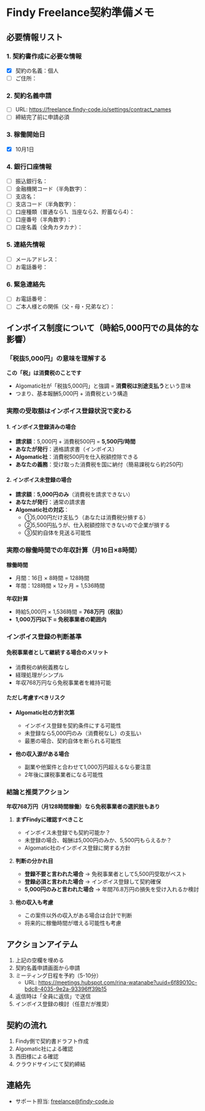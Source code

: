 # Findy Freelance契約準備メモ

## 必要情報リスト

### 1. 契約書作成に必要な情報
- [x] 契約の名義：個人
- [ ] ご住所：

### 2. 契約名義申請
- [ ] URL: https://freelance.findy-code.io/settings/contract_names
- [ ] 締結完了前に申請必須

### 3. 稼働開始日
- [x] 10月1日

### 4. 銀行口座情報
- [ ] 振込銀行名：
- [ ] 金融機関コード（半角数字）：
- [ ] 支店名：
- [ ] 支店コード（半角数字）：
- [ ] 口座種類（普通なら1、当座なら2、貯蓄なら4）：
- [ ] 口座番号（半角数字）：
- [ ] 口座名義（全角カタカナ）：

### 5. 連絡先情報
- [ ] メールアドレス：
- [ ] お電話番号：

### 6. 緊急連絡先
- [ ] お電話番号：
- [ ] ご本人様との関係（父・母・兄弟など）：

## インボイス制度について（時給5,000円での具体的な影響）

### 「税抜5,000円」の意味を理解する

**この「税」は消費税のことです**
- Algomatic社が「税抜5,000円」と強調 = **消費税は別途支払う**という意味
- つまり、基本報酬5,000円 + 消費税という構造

### 実際の受取額はインボイス登録状況で変わる

#### 1. インボイス登録済みの場合
- **請求額**：5,000円 + 消費税500円 = **5,500円/時間**
- **あなたが発行**：適格請求書（インボイス）
- **Algomatic社**：消費税500円を仕入税額控除できる
- **あなたの義務**：受け取った消費税を国に納付（簡易課税なら約250円）

#### 2. インボイス未登録の場合
- **請求額**：**5,000円のみ**（消費税を請求できない）
- **あなたが発行**：通常の請求書
- **Algomatic社の対応**：
  - ①5,000円だけ支払う（あなたは消費税分損する）
  - ②5,500円払うが、仕入税額控除できないので企業が損する
  - ③契約自体を見送る可能性

### 実際の稼働時間での年収計算（月16日×8時間）

**稼働時間**
- 月間：16日 × 8時間 = 128時間
- 年間：128時間 × 12ヶ月 = 1,536時間

**年収計算**
- 時給5,000円 × 1,536時間 = **768万円（税抜）**
- **1,000万円以下 = 免税事業者の範囲内**

### インボイス登録の判断基準

#### 免税事業者として継続する場合のメリット
- 消費税の納税義務なし
- 経理処理がシンプル
- 年収768万円なら免税事業者を維持可能

#### ただし考慮すべきリスク
- **Algomatic社の方針次第**
  - インボイス登録を契約条件にする可能性
  - 未登録なら5,000円のみ（消費税なし）の支払い
  - 最悪の場合、契約自体を断られる可能性

- **他の収入源がある場合**
  - 副業や他案件と合わせて1,000万円超えるなら要注意
  - 2年後に課税事業者になる可能性

### 結論と推奨アクション

**年収768万円（月128時間稼働）なら免税事業者の選択肢もあり**

1. **まずFindyに確認すべきこと**
   - インボイス未登録でも契約可能か？
   - 未登録の場合、報酬は5,000円のみか、5,500円もらえるか？
   - Algomatic社のインボイス登録に関する方針

2. **判断の分かれ目**
   - **登録不要と言われた場合** → 免税事業者として5,500円受取がベスト
   - **登録必須と言われた場合** → インボイス登録して契約確保
   - **5,000円のみと言われた場合** → 年間76.8万円の損失を受け入れるか検討

3. **他の収入も考慮**
   - この案件以外の収入がある場合は合計で判断
   - 将来的に稼働時間が増える可能性も考慮

## アクションアイテム
1. 上記の空欄を埋める
2. 契約名義申請画面から申請
3. ミーティング日程を予約（5-10分）
   - URL: https://meetings.hubspot.com/rina-watanabe?uuid=6f89010c-bdc8-4035-9e2a-93396ff39b15
4. 返信時は「全員に返信」で送信
5. インボイス登録の検討（任意だが推奨）

## 契約の流れ
1. Findy側で契約書ドラフト作成
2. Algomatic社による確認
3. 西田様による確認
4. クラウドサインにて契約締結

## 連絡先
- サポート担当: freelance@findy-code.io